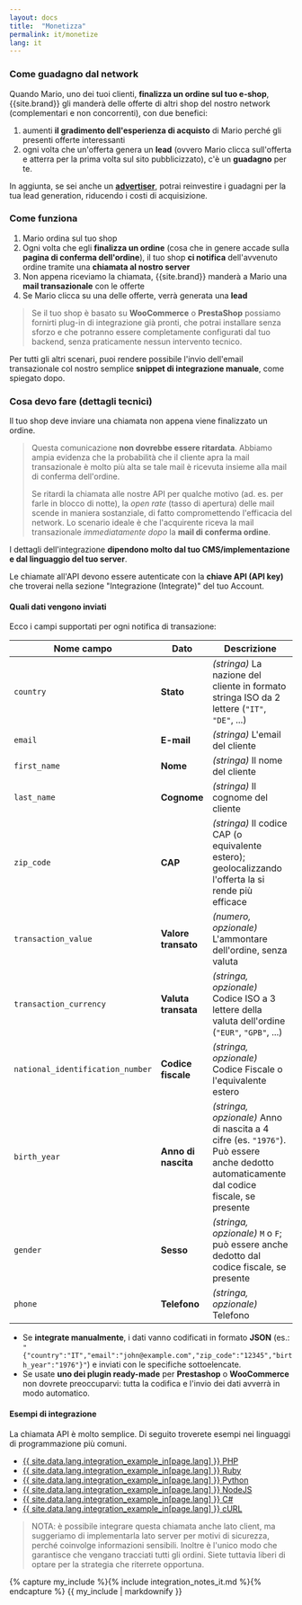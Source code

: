 ```yaml
---
layout: docs
title:  "Monetizza"
permalink: it/monetize
lang: it
---
```

### Come guadagno dal network

Quando Mario, uno dei tuoi clienti, **finalizza un ordine sul tuo e-shop**, {{site.brand}} gli manderà delle offerte di altri shop del nostro network (complementari e non concorrenti), con due benefici:

1. aumenti **il gradimento dell'esperienza di acquisto** di Mario perché gli presenti offerte interessanti
2. ogni volta che un'offerta genera un **lead** (ovvero Mario clicca sull'offerta e atterra per la prima volta sul sito pubblicizzato), c'è un **guadagno** per te.

In aggiunta, se sei anche un [**advertiser**](/it/engage), potrai reinvestire i guadagni per la tua lead generation, riducendo i costi di acquisizione.

### Come funziona

1. Mario ordina sul tuo shop
1. Ogni volta che egli **finalizza un ordine** (cosa che in genere accade sulla **pagina di conferma dell'ordine**), il tuo shop **ci notifica** dell'avvenuto ordine tramite una **chiamata al nostro server**
1. Non appena riceviamo la chiamata, {{site.brand}} manderà a Mario una **mail transazionale** con le offerte
1. Se Mario clicca su una delle offerte, verrà generata una **lead**

> Se il tuo shop è basato su **WooCommerce** o **PrestaShop** possiamo fornirti plug-in di integrazione già pronti, che potrai installare senza sforzo e che potranno essere completamente configurati dal tuo backend, senza praticamente nessun intervento tecnico.

Per tutti gli altri scenari, puoi rendere possibile l'invio dell'email transazionale col nostro semplice **snippet di integrazione manuale**, come spiegato dopo.

### Cosa devo fare (dettagli tecnici)

Il tuo shop deve inviare una chiamata non appena viene finalizzato un ordine.

> Questa comunicazione **non dovrebbe essere ritardata**. Abbiamo ampia evidenza che la probabilità che il cliente apra la mail transazionale è molto più alta se tale mail è ricevuta insieme alla mail di conferma dell'ordine.
>
> Se ritardi la chiamata alle nostre API per qualche motivo (ad. es. per farle in blocco di notte), la *open rate* (tasso di apertura) delle mail scende in maniera sostanziale, di fatto compromettendo l'efficacia del network. Lo scenario ideale è che l'acquirente riceva la mail transazionale *immediatamente dopo* la **mail di conferma ordine**.

I dettagli dell'integrazione **dipendono molto dal tuo CMS/implementazione e dal linguaggio del tuo server**. 

Le chiamate all'API devono essere autenticate con la **chiave API (API key)** che troverai nella sezione "Integrazione (Integrate)" del tuo Account. 

#### Quali dati vengono inviati

Ecco i campi supportati per ogni notifica di transazione:

|Nome campo|Dato|Descrizione
|-----------------------|-------------------|-----------------------------------
|`country`|**Stato**|*(stringa)* La nazione del cliente in formato stringa ISO da 2 lettere (`"IT"`, `"DE"`, ...)
|`email`|**E-mail**|*(stringa)* L'email del cliente
|`first_name`|**Nome**|*(stringa)* Il nome del cliente
|`last_name`|**Cognome**|*(stringa)* Il cognome del cliente
|`zip_code`|**CAP**|*(stringa)* Il codice CAP (o equivalente estero); geolocalizzando l'offerta la si rende più efficace
|`transaction_value`|**Valore transato**|*(numero, opzionale)* L'ammontare dell'ordine, senza valuta
|`transaction_currency`|**Valuta transata**|*(stringa, opzionale)* Codice ISO a 3 lettere della valuta dell'ordine (`"EUR"`, `"GPB"`, ...)
|`national_identification_number`|**Codice fiscale**|*(stringa, opzionale)* Codice Fiscale o l'equivalente estero
|`birth_year`|**Anno di nascita**|*(stringa, opzionale)* Anno di nascita a 4 cifre (es. `"1976"`). Può essere anche dedotto automaticamente dal codice fiscale, se presente
|`gender`|**Sesso**|*(stringa, opzionale)* `M` o `F`; può essere anche dedotto dal codice fiscale, se presente
|`phone`|**Telefono**|*(stringa, opzionale)* Telefono

- Se **integrate manualmente**, i dati vanno codificati in formato **JSON** (es.: `"{"country":"IT","email":"john@example.com","zip_code":"12345","birth_year":"1976"}"`) e inviati con le specifiche sottoelencate.
- Se usate **uno dei plugin ready-made** per **Prestashop** o **WooCommerce** non dovrete preoccuparvi: tutta la codifica e l'invio dei dati avverrà in modo automatico.

#### Esempi di integrazione

La chiamata API è molto semplice. Di seguito troverete esempi nei linguaggi di programmazione più comuni.

- [{{ site.data.lang.integration_example_in[page.lang] }} PHP](./integrations/php)
- [{{ site.data.lang.integration_example_in[page.lang] }} Ruby](./integrations/ruby)
- [{{ site.data.lang.integration_example_in[page.lang] }} Python](./integrations/python)
- [{{ site.data.lang.integration_example_in[page.lang] }} NodeJS](./integrations/nodejs)
- [{{ site.data.lang.integration_example_in[page.lang] }} C#](./integrations/csharp)
- [{{ site.data.lang.integration_example_in[page.lang] }} cURL](./integrations/curl)

> NOTA: è possibile integrare questa chiamata anche lato client, ma suggeriamo di implementarla lato server per motivi di sicurezza, perché coinvolge informazioni sensibili. Inoltre è l'unico modo che garantisce che vengano tracciati tutti gli ordini. Siete tuttavia liberi di optare per la strategia che riterrete opportuna.

{% capture my_include %}{% include integration_notes_it.md %}{% endcapture %}
{{ my_include | markdownify }}